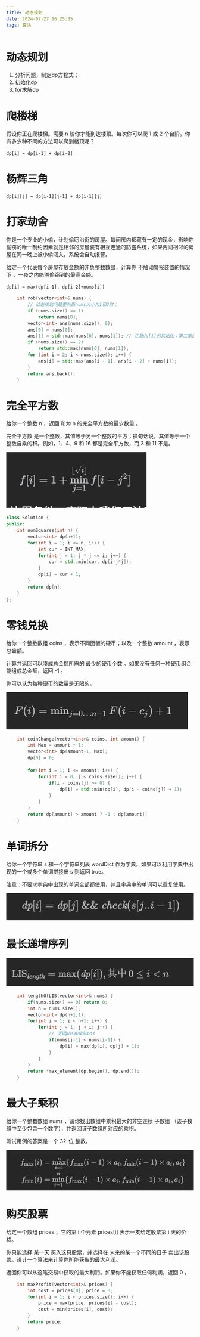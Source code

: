 ```yaml
---
title: 动态规划
date: 2024-07-27 16:25:35
tags: 算法
---
```


# 动态规划
1. 分析问题，制定dp方程式；
2. 初始化dp
3. for求解dp

# 爬楼梯
假设你正在爬楼梯。需要 n 阶你才能到达楼顶。每次你可以爬 1 或 2 个台阶。你有多少种不同的方法可以爬到楼顶呢？

`dp[i] = dp[i-1] + dp[i-2]`

# 杨辉三角

`dp[i][j] = dp[i-1][j-1] + dp[i-1][j]`

# 打家劫舍
你是一个专业的小偷，计划偷窃沿街的房屋。每间房内都藏有一定的现金，影响你偷窃的唯一制约因素就是相邻的房屋装有相互连通的防盗系统，如果两间相邻的房屋在同一晚上被小偷闯入，系统会自动报警。

给定一个代表每个房屋存放金额的非负整数数组，计算你 不触动警报装置的情况下 ，一夜之内能够偷窃到的最高金额。

`dp[i] = max(dp[i-1], dp[i-2]+nums[i])`

```cpp
    int rob(vector<int>& nums) {
        // 动态规划问题要判断nums大小为1和2时；
        if (nums.size() == 1)
            return nums[0];
        vector<int> ans(nums.size(), 0);
        ans[0] = nums[0];
        ans[1] = std::max(nums[0], nums[1]); // 注意dp[1]的初始化：第二家最大金额只能是两家中的一家。
        if (nums.size() == 2)
            return std::max(nums[0], nums[1]);
        for (int i = 2; i < nums.size(); i++) {
            ans[i] = std::max(ans[i - 1], ans[i - 2] + nums[i]);
        }
        return ans.back();
    }
```

# 完全平方数
给你一个整数 n ，返回 和为 n 的完全平方数的最少数量 。

完全平方数 是一个整数，其值等于另一个整数的平方；换句话说，其值等于一个整数自乘的积。例如，1、4、9 和 16 都是完全平方数，而 3 和 11 不是。

![alt text](assets/img/2024-10-27-算法刷题心得(八)--动态规划/image.png)

```cpp
class Solution {
public:
    int numSquares(int n) {
        vector<int> dp(n+1);
        for(int i = 1; i <= n; i++) {
            int cur = INT_MAX;
            for(int j = 1; j * j <= i; j++) {
                cur = std::min(cur, dp[i-j*j]);
            }
            dp[i] = cur + 1;
        }
        return dp[n];
    }
};
```

# 零钱兑换
给你一个整数数组 coins ，表示不同面额的硬币；以及一个整数 amount ，表示总金额。

计算并返回可以凑成总金额所需的 最少的硬币个数 。如果没有任何一种硬币组合能组成总金额，返回 -1 。

你可以认为每种硬币的数量是无限的。

![alt text](assets/img/2024-10-27-算法刷题心得(八)--动态规划/image-1.png)

```cpp
    int coinChange(vector<int>& coins, int amount) {
        int Max = amount + 1;
        vector<int> dp(amount+1, Max);
        dp[0] = 0;

        for(int i = 1; i <= amount; i++) {
            for(int j = 0; j < coins.size(); j++) {
                if(i - coins[j] >= 0) {
                    dp[i] = std::min(dp[i], dp[i - coins[j]] + 1);
                }
            }
        }
        return dp[amount] > amount ? -1 : dp[amount];
    }
```

# 单词拆分
给你一个字符串 s 和一个字符串列表 wordDict 作为字典。如果可以利用字典中出现的一个或多个单词拼接出 s 则返回 true。

注意：不要求字典中出现的单词全部都使用，并且字典中的单词可以重复使用。

![alt text](assets/img/2024-10-27-算法刷题心得(八)--动态规划/image-2.png)

# 最长递增序列
![alt text](assets/img/2024-10-27-算法刷题心得(八)--动态规划/image-3.png)

```cpp
    int lengthOfLIS(vector<int>& nums) {
        if(nums.size() == 0) return 0;
        int n = nums.size();
        vector<int> dp(n+1,1);
        for(int i = 1; i < n+1; i++) {
            for(int j = 1; j < i; j++) {
                // 逻辑pos和实际pos
                if(nums[j-1] < nums[i-1]) {
                    dp[i] = max(dp[i], dp[j] + 1);
                }
            }
        }
        return *max_element(dp.begin(), dp.end());
    }
```

# 最大子乘积
给你一个整数数组 nums ，请你找出数组中乘积最大的非空连续 
子数组
（该子数组中至少包含一个数字），并返回该子数组所对应的乘积。

测试用例的答案是一个 32-位 整数。

![alt text](assets/img/2024-10-27-算法刷题心得(八)--动态规划/image-5.png)

# 购买股票

给定一个数组 prices ，它的第 i 个元素 prices[i] 表示一支给定股票第 i 天的价格。

你只能选择 某一天 买入这只股票，并选择在 未来的某一个不同的日子 卖出该股票。设计一个算法来计算你所能获取的最大利润。

返回你可以从这笔交易中获取的最大利润。如果你不能获取任何利润，返回 0 。

```cpp
    int maxProfit(vector<int>& prices) {
        int cost = prices[0], price = 0;
        for(int i = 1; i < prices.size(); i++) {
            price = max(price, prices[i] - cost);
            cost = min(prices[i], cost);
        }
        return price;
    }
```

